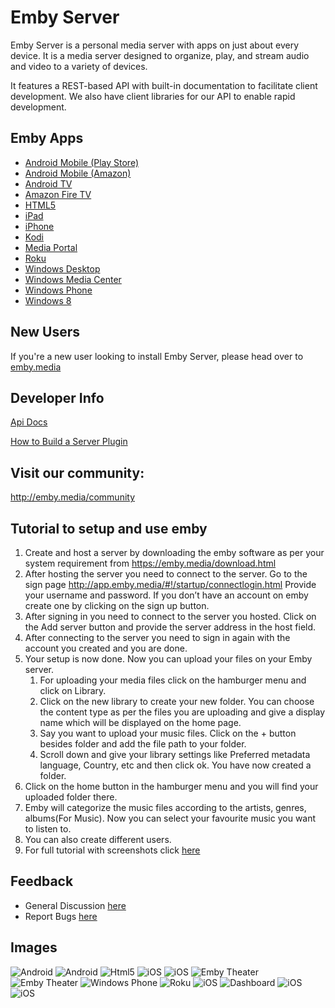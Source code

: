 Emby Server
============

Emby Server is a personal media server with apps on just about every device. It is a media server designed to organize, play, and stream audio and video to a variety of devices.

It features a REST-based API with built-in documentation to facilitate client development. We also have client libraries for our API to enable rapid development.

## Emby Apps

- [Android Mobile (Play Store)](https://play.google.com/store/apps/details?id=com.mb.android "Android Mobile (Play Store)")
- [Android Mobile (Amazon)](http://www.amazon.com/Emby-for-Android/dp/B00GVH9O0I "Android Mobile (Amazon)")
- [Android TV](https://play.google.com/store/apps/details?id=tv.emby.embyatv "Android TV")
- [Amazon Fire TV](http://www.amazon.com/Emby-for-Fire-TV/dp/B00VVJKTW8 "Amazon Fire TV")
- [HTML5](http://app.emby.media "HTML5")
- [iPad](https://itunes.apple.com/us/app/emby/id992180193?ls=1&mt=8 "iPad")
- [iPhone](https://itunes.apple.com/us/app/emby/id992180193?ls=1&mt=8 "iPhone")
- [Kodi](http://emby.media/download/ "Kodi")
- [Media Portal](http://www.team-mediaportal.com/ "Media Portal")
- [Roku](https://www.roku.com/channels#!details/44191/emby "Roku")
- [Windows Desktop](http://emby.media/download/ "Windows Desktop")
- [Windows Media Center](http://emby.media/download/ "Windows Media Center")
- [Windows Phone](http://www.windowsphone.com/s?appid=f4971ed9-f651-4bf6-84bb-94fd98613b86 "Windows Phone")
- [Windows 8](http://apps.microsoft.com/windows/en-us/app/media-browser/ad55a2f0-9897-47bd-8944-bed3aefd5d06 "Windows 8.1")

## New Users ##

If you're a new user looking to install Emby Server, please head over to [emby.media](http://www.emby.media/ "emby.media")

## Developer Info ##

[Api Docs](https://github.com/MediaBrowser/MediaBrowser/wiki "Api Workflow")

[How to Build a Server Plugin](https://github.com/MediaBrowser/MediaBrowser/wiki/How-to-build-a-Server-Plugin "How to build a server plugin")


## Visit our community: ##

http://emby.media/community

## Tutorial to setup and use emby ##
1. Create and host a server by downloading the emby software as per your system requirement from https://emby.media/download.html
2. After hosting the server you need to connect to the server. 
Go to the sign page http://app.emby.media/#!/startup/connectlogin.html
Provide your username and password. If you don’t have an account on emby create one by clicking on the sign up button.
3. After signing in you need to connect to the server you hosted. Click on the Add server button and provide the server address in the host field.
4. After connecting to the server you need to sign in again with the account you created and you are done.
5. Your setup is now done. Now you can upload your files on your Emby server. 
   1. For uploading your media files click on the hamburger menu and click on Library. 
   2. Click on the new library to create your new folder. You can choose the content type as per the files you are uploading and give a display name which will be displayed on the home page.
   3. Say you want to upload your music files. Click on the + button besides folder and add the file path to your folder. 
   4. Scroll down and give your library settings like Preferred metadata language, Country, etc and then click ok. You have now created a folder.
6. Click on the home button in the hamburger menu and you will find your uploaded folder there.
7. Emby will categorize the music files according to the artists, genres, albums(For Music). Now you can select your favourite music you want to listen to.
8. You can also create different users.
9. For full tutorial with screenshots click [here](https://github.com/Abhinav7076/Emby/blob/master/Tutorial.pdf)

## Feedback ##
- General Discussion [here](https://emby.media/community/index.php?/forum/15-general-discussion/)
- Report Bugs [here](https://emby.media/community/index.php?/topic/89846-147-0-bugs/) 

## Images

![Android](https://dl.dropboxusercontent.com/u/4038856/android1.png)
![Android](https://dl.dropboxusercontent.com/u/4038856/android2.png)
![Html5](https://github.com/MediaBrowser/MediaBrowser.Resources/raw/master/apps/html5.png)
![iOS](https://github.com/MediaBrowser/MediaBrowser.Resources/raw/master/apps/ios_1.jpg)
![iOS](https://raw.github.com/MediaBrowser/MediaBrowser.Resources/master/apps/ios_2.jpg)
![Emby Theater](https://raw.github.com/MediaBrowser/MediaBrowser.Resources/master/apps/mbt.png)
![Emby Theater](https://raw.github.com/MediaBrowser/MediaBrowser.Resources/master/apps/mbt1.png)
![Windows Phone](https://raw.github.com/MediaBrowser/MediaBrowser.Resources/master/apps/winphone.png)
![Roku](https://raw.github.com/MediaBrowser/MediaBrowser.Resources/master/apps/roku2.jpg)
![iOS](https://raw.github.com/MediaBrowser/MediaBrowser.Resources/master/apps/ios_3.jpg)
![Dashboard](https://raw.github.com/MediaBrowser/MediaBrowser.Resources/master/apps/dashboard.png)
![iOS](http://i.imgur.com/prrzxMc.jpg)
![iOS](http://i.imgur.com/c9Vd1w5.jpg)

